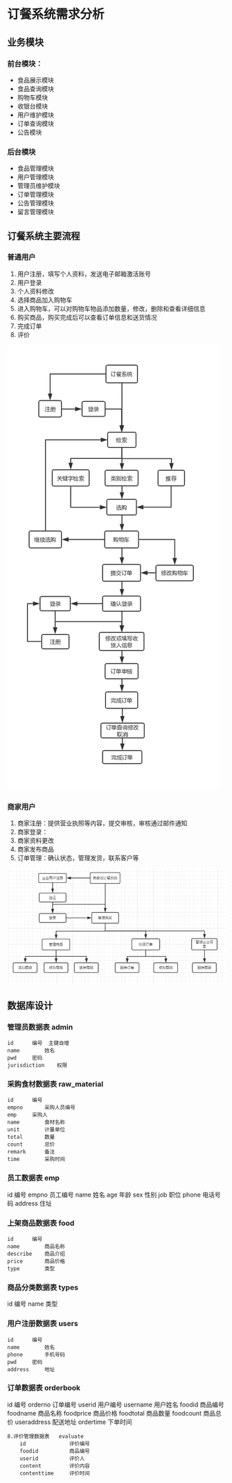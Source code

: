 # 订餐系统需求分析

## 业务模块

### 前台模块：

- 食品展示模块
- 食品查询模块
- 购物车模块
- 收银台模块
- 用户维护模块
- 订单查询模块
- 公告模块

### 后台模块

- 食品管理模块
- 用户管理模块
- 管理员维护模块
- 订单管理模块
- 公告管理模块
- 留言管理模块

## 订餐系统主要流程

### 普通用户

1. 用户注册，填写个人资料，发送电子邮箱激活账号
2. 用户登录
3. 个人资料修改
4. 选择商品加入购物车
5. 进入购物车，可以对购物车物品添加数量，修改，删除和查看详细信息
6. 购买商品，购买完成后可以查看订单信息和送货情况
7. 完成订单
8. 评价

![order](https://github.com/wesleyzxl/note/blob/master/s/pic/order.png)

### 商家用户

1. 商家注册：提供营业执照等内容，提交审核，审核通过邮件通知
2. 商家登录：
3. 商家资料更改
4. 商家发布商品
5. 订单管理：确认状态，管理发货，联系客户等

![](https://github.com/wesleyzxl/note/blob/master/s/pic/Snipaste_2019-04-01_11-05-19.png)


## 数据库设计

### 管理员数据表 admin

```
id		编号	主键自增
name		姓名
pwd		密码
jurisdiction	权限
```
		
### 采购食材数据表 raw_material

```
id		编号
empno		采购人员编号
emp		采购人
name		食材名称
unit		计量单位
total		数量
count		总价
remark		备注
time		采购时间
```
		
### 员工数据表	emp
id		编号
empno		员工编号
name		姓名
age		年龄
sex		性别
job		职位
phone		电话号码
address		住址
		
### 上架商品数据表 food

```
id		编号
name		商品名称
describe	商品介绍
price		商品价格
type		类型
```
		
### 商品分类数据表  types
id		编号
name		类型
		
### 用户注册数据表  users

```
id		编号
name		姓名
phone		手机号码
pwd		密码
address		地址
```
		
### 订单数据表	orderbook
id		编号
orderno		订单编号
userid		用户编号
username	用户姓名
foodid		商品编号
foodname	商品名称
foodprice	商品价格
foodtotal	商品数量
foodcount	商品总价
useraddress		配送地址
ordertime		下单时间
		
	8.评价管理数据表	evaluate 
		id				评价编号
		foodid			商品编号
		userid			评价人
		content   		评价内容
		contenttime		评价时间